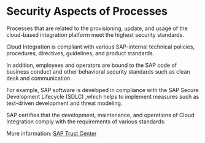 <!-- loiof504a92d6afc4671b883dea13be079d6 -->

# Security Aspects of Processes

Processes that are related to the provisioning, update, and usage of the cloud-based integration platform meet the highest security standards.

Cloud Integration is compliant with various SAP-internal technical policies, procedures, directives, guidelines, and product standards.

In addition, employees and operators are bound to the SAP code of business conduct and other behavioral security standards such as clean desk and communication.

For example, SAP software is developed in compliance with the SAP Secure Development Lifecycle \(SDLC\) ,which helps to implement measures such as test-driven development and threat modeling.

SAP certifies that the development, maintenance, and operations of Cloud Integration comply with the requirements of various standards:

More information: [SAP Trust Center](https://www.sap.com/germany/about/trust-center/certification-compliance/compliance-finder.html)

